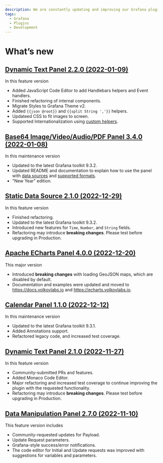 ```yaml
---
description: We are constantly updating and improving our Grafana plugins.
tags:
  - Grafana
  - Plugins
  - Development
---
```


# What’s new

## [Dynamic Text Panel 2.2.0 (2022-01-09)](/blog/dynamictext-panel-2.2.0-20230110)

In this feature version

- Added JavaScript Code Editor to add Handlebars helpers and Event handlers.
- Finished refactoring of internal components.
- Migrate Styles to Grafana Theme v2.
- Added `{{json @root}}` and `{{split String ','}}` helpers.
- Updateed CSS to fit images to screen.
- Supported Internationalization using [custom helpers](/plugins/volkovlabs-dynamictext-panel/code).

## [Base64 Image/Video/Audio/PDF Panel 3.4.0 (2022-01-08)](/blog/image-panel-3.4.0-20230108)

In this maintenance version

- Updated to the latest Grafana toolkit 9.3.2.
- Updated README and documentation to explain how to use the panel with [data sources](/plugins/volkovlabs-image-panel/datasources) and [supported formats](/plugins/volkovlabs-image-panel/formats).
- "New Year" edition.

## [Static Data Source 2.1.0 (2022-12-29)](/blog/static-datasource-2.1.0-20221229)

In this feature version

- Finished refactoring.
- Updated to the latest Grafana toolkit 9.3.2.
- Introduced new features for `Time`, `Number`, and `String` fields.
- Refactoring may introduce **breaking changes**. Please test before upgrading in Production.

## [Apache ECharts Panel 4.0.0 (2022-12-20)](/blog/echarts-panel-4.0.0-20221220)

This major version

- Introduced **breaking changes** with loading GeoJSON maps, which are disabled by default.
- Documentation and examples were updated and moved to https://docs.volkovlabs.io and https://echarts.volkovlabs.io.

## [Calendar Panel 1.1.0 (2022-12-12)](/blog/calendar-panel-1.1.0-20221212)

In this maintenance version

- Updated to the latest Grafana toolkit 9.3.1.
- Added Annotations support.
- Refactored legacy code, and increased test coverage.

## [Dynamic Text Panel 2.1.0 (2022-11-27)](/blog/dynamictext-panel-2.1.0-20221127)

In this feature version

- Community-submitted PRs and features.
- Added Monaco Code Editor.
- Major refactoring and increased test coverage to continue improving the plugin with the requested functionality.
- Refactoring may introduce **breaking changes**. Please test before upgrading in Production.

## [Data Manipulation Panel 2.7.0 (2022-11-10)](/blog/form-panel-2.7.0-20221110)

This feature version includes

- Community-requested updates for Payload.
- Update Request parameters.
- Grafana-style success/error notifications.
- The code editor for Initial and Update requests was improved with suggestions for variables and parameters.
